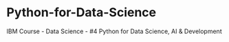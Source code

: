 # Python-for-Data-Science
IBM Course - Data Science - #4 Python for Data Science, AI &amp; Development
